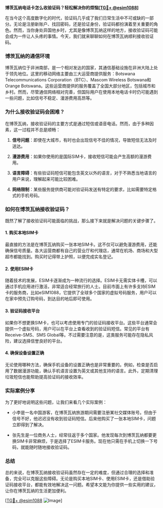 **博茨瓦纳电话卡怎么收验证码？轻松解决你的烦恼[[TG💪+ @esim1088](https://t.me/s/esim1088)]**

在当今这个高度数字化的时代，验证码几乎成了我们日常生活中不可或缺的一部分。无论是注册新账户、找回密码，还是验证身份，验证码都扮演着至关重要的角色。然而，当你身处异国他乡时，尤其是像博茨瓦纳这样的地方，接收验证码可能会成为一件让人头疼的事情。今天，我们就来聊聊如何在博茨瓦纳顺利接收验证码。

### 博茨瓦纳的通信环境

博茨瓦纳位于非洲南部，是一个相对发达的国家，其通信基础设施在非洲大陆上处于领先地位。这里的移动网络主要由三大运营商提供服务：Botswana Telecommunications Corporation（BTC）、Mascom Wireless Botswana和Orange Botswana。这些运营商提供的服务覆盖了全国大部分地区，包括城市和乡村。然而，尽管通信网络相对完善，但国际用户在使用本地电话卡时仍可能遇到一些问题，比如信号不稳定、漫游费用高昂等。

### 为什么接收验证码会困难？

在博茨瓦纳，接收验证码的主要方式是通过短信或语音电话。然而，由于多种因素，这一过程并不总是顺畅：

1. **信号问题**：即使在大城市，有时也会出现信号不佳的情况，导致短信无法及时送达。
   
2. **漫游费用**：如果你使用的是国际SIM卡，接收短信可能会产生高额的漫游费用。

3. **语言障碍**：有些验证码短信可能包含英文以外的语言，对于不熟悉当地语言的用户来说，理解起来可能比较困难。

4. **网络限制**：某些服务提供商可能对验证码发送有特定的要求，比如需要特定格式的手机号码。

### 如何在博茨瓦纳接收验证码？

既然了解了接收验证码可能面临的挑战，那么接下来就是解决问题的关键步骤了。

#### 1. 购买本地SIM卡

最直接的方法是在博茨瓦纳购买一张本地SIM卡。这不仅可以避免漫游费用，还能确保信号质量。各大运营商都有自己的营业厅和代理店，通常在机场、商场和大型超市都能找到。购买时记得带上护照，以便完成实名登记。

#### 2. 使用ESIM卡

随着技术的发展，ESIM卡逐渐成为一种流行的选择。ESIM卡无需实体卡槽，可以通过手机应用进行激活，非常适合经常旅行的人士。目前市面上有许多支持ESIM卡的服务商，比如eSIM1088，它提供了全球多个国家的虚拟号码服务，用户可以在家中预先订购号码，到达目的地后即可使用。

#### 3. 验证码接收平台

如果你不想更换SIM卡，也可以考虑使用专门的验证码接收平台。这些平台通常会提供一个虚拟号码，用户可以在平台上查看收到的验证码短信。常见的平台有Receive-SMS、SMS Global等。不过需要注意的是，这类服务可能存在隐私风险，建议选择信誉良好的平台。

#### 4. 确保设备设置正确

无论使用哪种方法，确保手机设备的设置正确也是非常重要的。例如，检查是否启用了数据漫游功能，确认手机语言设置为英文或其他支持的语言。此外，定期清理垃圾短信也能帮助提高验证码的接收效率。

### 实际案例分享

为了更好地说明这些问题，让我们来看几个实际案例：

- 小李是一名中国游客，在博茨瓦纳旅游期间需要注册某社交媒体账号。但由于信号不好，他迟迟没有收到验证码短信。后来他购买了一张本地SIM卡，问题立即得到了解决。
  
- 张先生是一位商务人士，经常往返于多个国家。他发现每次到博茨瓦纳都要更换SIM卡非常麻烦，于是选择了ESIM卡服务。现在他只需在手机上切换一下号码，就能随时随地接收验证码。

### 总结

总的来说，在博茨瓦纳接收验证码虽然存在一定的难度，但通过合理的选择和准备，完全可以克服这些障碍。无论是购买本地SIM卡、使用ESIM卡，还是借助验证码接收平台，都能有效地解决这一问题。希望本文能为你提供一些实用的建议，让你在博茨瓦纳的生活更加便利。

[[TG💪+ @esim1088](https://t.me/s/esim1088) ![Image](https://i.postimg.cc/4NQfJmqS/Snipaste-2025-05-13-00-14-12.png)]